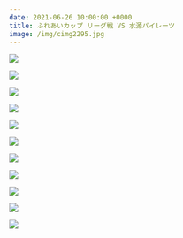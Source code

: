 ```yaml
---
date: 2021-06-26 10:00:00 +0000
title: ふれあいカップ リーグ戦 VS 水源パイレーツ
image: /img/cimg2295.jpg
---
```

![](/img/cimg2299.jpg)

![](/img/cimg2304.jpg)

![](/img/cimg2307.jpg)

![](/img/cimg2327.jpg)

![](/img/cimg2349.jpg)

![](/img/cimg2358.jpg)

![](/img/cimg2364.jpg)

![](/img/cimg2301.jpg)

![](/img/cimg2345.jpg)

![](/img/cimg2326.jpg)

![](/img/cimg2375.jpg)
